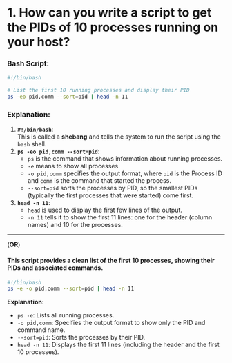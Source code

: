 # 1. How can you write a script to get the PIDs of 10 processes running on your host?
### Bash Script:
```bash
#!/bin/bash

# List the first 10 running processes and display their PID
ps -eo pid,comm --sort=pid | head -n 11
```
### Explanation:
1. **`#!/bin/bash`**:  
   This is called a **shebang** and tells the system to run the script using the `bash` shell.
2. **`ps -eo pid,comm --sort=pid`**:  
   - `ps` is the command that shows information about running processes.
   - `-e` means to show all processes.
   - `-o pid,comm` specifies the output format, where `pid` is the Process ID and `comm` is the command that started the process.
   - `--sort=pid` sorts the processes by PID, so the smallest PIDs (typically the first processes that were started) come first.
3. **`head -n 11`**:  
   - `head` is used to display the first few lines of the output.
   - `-n 11` tells it to show the first 11 lines: one for the header (column names) and 10 for the processes.
---
(**OR**)
#### This script provides a clean list of the first 10 processes, showing their PIDs and associated commands. 
```bash
#!/bin/bash
ps -e -o pid,comm --sort=pid | head -n 11
```
**Explanation:**
- `ps -e`: Lists all running processes.
- `-o pid,comm`: Specifies the output format to show only the PID and command name.
- `--sort=pid`: Sorts the processes by their PID.
- `head -n 11`: Displays the first 11 lines (including the header and the first 10 processes).
```


